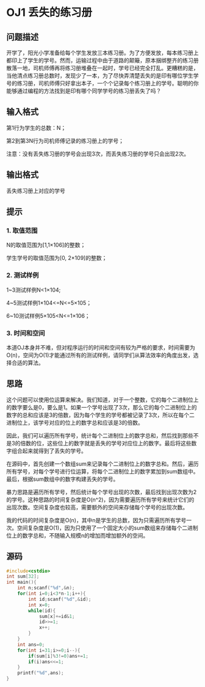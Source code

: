 # OJ1 丢失的练习册

## 问题描述

开学了，阳光小学准备给每个学生发放三本练习册。为了方便发放，每本练习册上都印上了学生的学号。然而，运输过程中由于道路的颠簸，原本捆绑整齐的练习册散落一地，司机师傅再将练习册堆叠在一起时，学号已经完全打乱。更糟糕的是，当他清点练习册总数时，发现少了一本，为了尽快弄清楚丢失的是印有哪位学生学号的练习册，司机师傅只好拿出本子，一个个记录每个练习册上的学号。聪明的你能够通过编程的方法找到是印有哪个同学学号的练习册丢失了吗？

## 输入格式
第1行为学生的总数：N；

第2到第3N行为司机师傅记录的练习册上的学号；

注意：没有丢失练习册的学号会出现3次，而丢失练习册的学号只会出现2次。

## 输出格式
丢失练习册上对应的学号

## 提示

### 1. 取值范围
N的取值范围为[1,1×106]的整数；

学生学号的取值范围为[0, 2×109]的整数；
 
### 2. 测试样例
1~3测试样例N<1×104;

4~5测试样例1×104<=N<=5×105；

6~10测试样例5×105<N<=1×106；
 
### 3. 时间和空间
本道OJ本身并不难，但对程序运行的时间和空间有较为严格的要求，时间需要为O(n)，空间为O(1)才能通过所有的测试样例，请同学们从算法效率的角度出发，选择合适的算法。

## 思路

这个问题可以使用位运算来解决。我们知道，对于一个整数，它的每个二进制位上的数字要么是0，要么是1。如果一个学号出现了3次，那么它的每个二进制位上的数字的总和应该是3的倍数，因为每个学生的学号都被记录了3次，所以在每个二进制位上，该学号对应的位上的数字总和应该是3的倍数。

因此，我们可以遍历所有学号，统计每个二进制位上的数字总和，然后找到那些不是3的倍数的位，这些位上的数字就是丢失的学号对应位上的数字。最后将这些数字组合起来就得到了丢失的学号。

在源码中，首先创建一个数组sum来记录每个二进制位上的数字总和。然后，遍历所有学号，对每个学号进行位运算，将每个二进制位上的数字累加到sum数组中。最后，根据sum数组中的数字构建丢失的学号。


暴力思路是遍历所有学号，然后统计每个学号出现的次数，最后找到出现次数为2的学号。这种思路的时间复杂度是O(n^2)，因为需要遍历所有学号来统计它们的出现次数。空间复杂度也较高，需要额外的空间来存储每个学号的出现次数。


我的代码的时间复杂度是O(n)，其中n是学生的总数，因为只需遍历所有学号一次。空间复杂度是O(1)，因为只使用了一个固定大小的sum数组来存储每个二进制位上的数字总和，不随输入规模n的增加而增加额外的空间。


## 源码

``` cpp
#include<cstdio>
int sum[32];
int main(){
    int n;scanf("%d",&n);
    for(int i=0;i<3*n-1;i++){
        int id;scanf("%d",&id);
        int x=0;
        while(id){
            sum[x]+=id&1;
            id>>=1;
            x++;
        }
    }
    int ans=0;
    for(int i=31;i>=0;i--){
        if(sum[i]%3!=0)ans+=1;
        if(i)ans<<=1;
    }
    printf("%d",ans);
}
```  